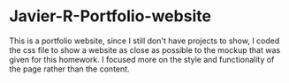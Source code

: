 # Javier-R-Portfolio-website

This is a portfolio website, 
since I still don't have projects to show, I coded the css file
to show a website as close as possible to the mockup that was given for 
this homework. I focused more on the style and functionality of the page rather than the content.
